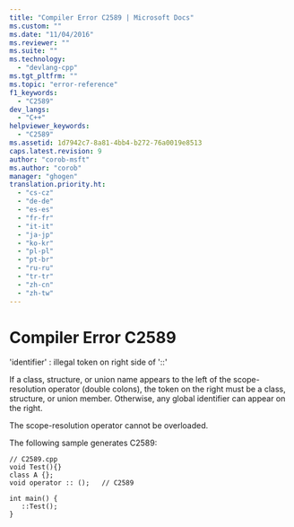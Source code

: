 ```yaml
---
title: "Compiler Error C2589 | Microsoft Docs"
ms.custom: ""
ms.date: "11/04/2016"
ms.reviewer: ""
ms.suite: ""
ms.technology: 
  - "devlang-cpp"
ms.tgt_pltfrm: ""
ms.topic: "error-reference"
f1_keywords: 
  - "C2589"
dev_langs: 
  - "C++"
helpviewer_keywords: 
  - "C2589"
ms.assetid: 1d7942c7-8a81-4bb4-b272-76a0019e8513
caps.latest.revision: 9
author: "corob-msft"
ms.author: "corob"
manager: "ghogen"
translation.priority.ht: 
  - "cs-cz"
  - "de-de"
  - "es-es"
  - "fr-fr"
  - "it-it"
  - "ja-jp"
  - "ko-kr"
  - "pl-pl"
  - "pt-br"
  - "ru-ru"
  - "tr-tr"
  - "zh-cn"
  - "zh-tw"
---
```

# Compiler Error C2589
'identifier' : illegal token on right side of '::'  
  
 If a class, structure, or union name appears to the left of the scope-resolution operator (double colons), the token on the right must be a class, structure, or union member. Otherwise, any global identifier can appear on the right.  
  
 The scope-resolution operator cannot be overloaded.  
  
 The following sample generates C2589:  
  
```  
// C2589.cpp  
void Test(){}  
class A {};  
void operator :: ();   // C2589  
  
int main() {  
   ::Test();  
}  
```